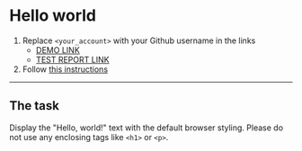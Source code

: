 # Hello world
1. Replace `<your_account>` with your Github username in the links
    - [DEMO LINK](https://asbh25.github.io/layout_hello-world/) <br>
    - [TEST REPORT LINK](https://asbh25.github.io/layout_hello-world/report/html_report/)
2. Follow [this instructions](https://mate-academy.github.io/layout_task-guideline/)
___

## The task 
Display the "Hello, world!" text with the default browser styling. Please do not 
use any enclosing tags like `<h1>` or `<p>`.
